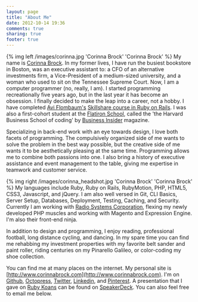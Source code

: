 ```yaml
---
layout: page
title: "About Me"
date: 2012-10-14 19:36
comments: true
sharing: true
footer: true
---
```

{% img left /images/corinna.jpg 'Corinna Brock' 'Corinna Brock' %}
My name is [Corinna Brock](http://www.corinnabrock.com).  In my former lives, I have run the busiest bookstore in Boston, was an executive assistant to: a CFO of an alternative investments firm, a Vice-President of a medium-sized university, and a woman who used to sit on the Tennessee Supreme Court. Now, I am a computer programmer (no, really, I am).  I started programming recreationally five years ago, but in the last year it has become an obsession. I finally decided to make the leap into a career, not a hobby. I have completed [Avi Flombaum's](http://www.linkedin.com/in/aviflombaum) [Skillshare course in Ruby on Rails](http://www.skillshare.com/Become-a-Ruby-on-Rails-Developer-An-Intensive-5-Week-Course/962578898). I was also a first-cohort student at the [Flatiron School](http://flatironschool.com), called the 'the Harvard Business School of coding' by [Business Insider](http://www.businessinsider.com/flatiron-school-coding-program-2013-4?op=1) magazine.

Specializing in back-end work with an eye towards design, I love both facets of programming. The compulsively organized side of me wants to solve the problem in the best way possible, but the creative side of me wants it to be aesthetically pleasing at the same time. Programming allows me to combine both passions into one. I also bring a history of executive assistance and event management to the table, giving me expertise in teamwork and customer service.

{% img right /images/corinna_headshot.jpg 'Corinna Brock' 'Corinna Brock' %}
My languages include Ruby, Ruby on Rails, RubyMotion, PHP, HTML5, CSS3, Javascript, and jQuery.  I am also well versed in Git, CLI Basics, Server Setup, Databases, Deployment, Testing, Caching, and Security. Currently I am working with [Radio Systems Corporation](http://www.petsafe.net), flexing my newly developed PHP muscles and working with Magento and Expression Engine. I'm also their front-end ninja. 

In addition to design and programming, I enjoy reading, professional football, long distance cycling, and dancing. In my spare time you can find me rehabbing my investment properties with my favorite belt sander and paint roller, riding centuries on my Pinarello Galileo, or color-coding my shoe collection.

You can find me at many places on the internet. My personal site is [http://www.corinnabrock.com](http://www.corinnabrock.com). I'm on [Github](http://github.cjbrock.com), [Octopress](http://cjbrock.github.com), [Twitter](http://twitter.com/cjnboston), [Linkedin](http://www.linkedin.com/profile/view?id=29204071), and [Pinterest](http://pinterest.com/cjnboston/). A presentation that I gave on [Ruby Koans](http://www.rubykoans.com) can be found on [SpeakerDeck](https://speakerdeck.com/cjbrock/getting-started-with-ruby-koans). You can also feel free to email me below.  